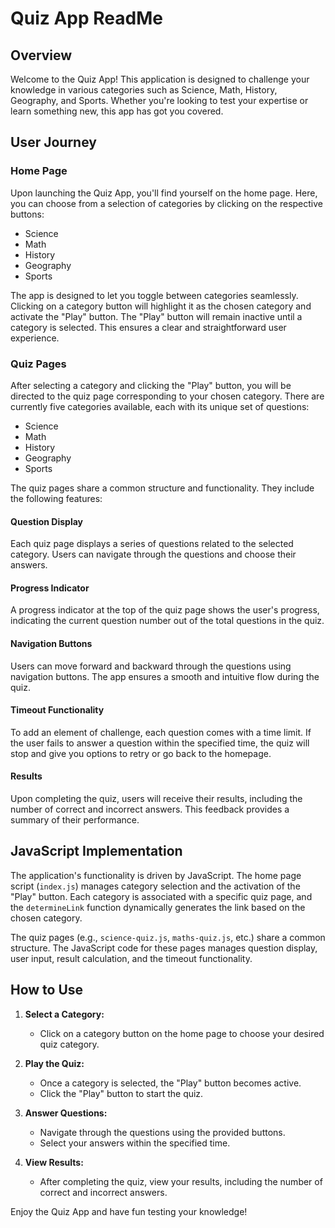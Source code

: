 # Quiz App ReadMe

## Overview

Welcome to the Quiz App! This application is designed to challenge your knowledge in various categories such as Science, Math, History, Geography, and Sports. Whether you're looking to test your expertise or learn something new, this app has got you covered.

## User Journey

### Home Page

Upon launching the Quiz App, you'll find yourself on the home page. Here, you can choose from a selection of categories by clicking on the respective buttons:

- Science
- Math
- History
- Geography
- Sports

The app is designed to let you toggle between categories seamlessly. Clicking on a category button will highlight it as the chosen category and activate the "Play" button. The "Play" button will remain inactive until a category is selected. This ensures a clear and straightforward user experience.

### Quiz Pages

After selecting a category and clicking the "Play" button, you will be directed to the quiz page corresponding to your chosen category. There are currently five categories available, each with its unique set of questions:

- Science
- Math
- History
- Geography
- Sports

The quiz pages share a common structure and functionality. They include the following features:

#### Question Display

Each quiz page displays a series of questions related to the selected category. Users can navigate through the questions and choose their answers.

#### Progress Indicator

A progress indicator at the top of the quiz page shows the user's progress, indicating the current question number out of the total questions in the quiz.

#### Navigation Buttons

Users can move forward and backward through the questions using navigation buttons. The app ensures a smooth and intuitive flow during the quiz.

#### Timeout Functionality

To add an element of challenge, each question comes with a time limit. If the user fails to answer a question within the specified time, the quiz will stop and give you options to retry or go back to the homepage.

#### Results

Upon completing the quiz, users will receive their results, including the number of correct and incorrect answers. This feedback provides a summary of their performance.

## JavaScript Implementation

The application's functionality is driven by JavaScript. The home page script (`index.js`) manages category selection and the activation of the "Play" button. Each category is associated with a specific quiz page, and the `determineLink` function dynamically generates the link based on the chosen category.

The quiz pages (e.g., `science-quiz.js`, `maths-quiz.js`, etc.) share a common structure. The JavaScript code for these pages manages question display, user input, result calculation, and the timeout functionality.

## How to Use

1. **Select a Category:**

   - Click on a category button on the home page to choose your desired quiz category.

2. **Play the Quiz:**

   - Once a category is selected, the "Play" button becomes active.
   - Click the "Play" button to start the quiz.

3. **Answer Questions:**

   - Navigate through the questions using the provided buttons.
   - Select your answers within the specified time.

4. **View Results:**
   - After completing the quiz, view your results, including the number of correct and incorrect answers.

Enjoy the Quiz App and have fun testing your knowledge!
